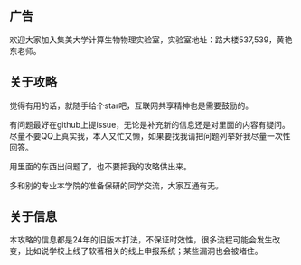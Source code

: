 ## 广告

欢迎大家加入集美大学计算生物物理实验室，实验室地址：路大楼537,539，黄艳东老师。

## 关于攻略

觉得有用的话，就随手给个star吧，互联网共享精神也是需要鼓励的。

有问题最好在github上提issue，无论是补充新的信息还是对里面的内容有疑问。尽量不要QQ上真实我，本人又忙又懒，如果要找我请把问题列举好我尽量一次性回答。

用里面的东西出问题了，也不要把我的攻略供出来。

多和别的专业本学院的准备保研的同学交流，大家互通有无。


## 关于信息

本攻略的信息都是24年的旧版本打法，不保证时效性，很多流程可能会发生改变，比如说学校上线了软著相关的线上申报系统；某些漏洞也会被堵住。


